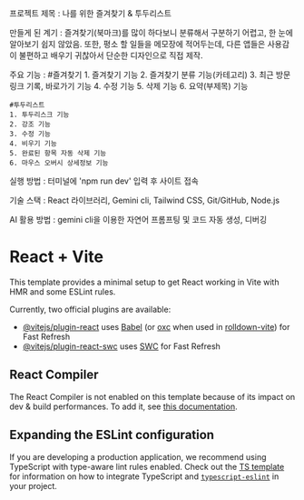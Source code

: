 프로젝트 제목 : 나를 위한 즐겨찾기 & 투두리스트

만들게 된 계기 : 
    즐겨찾기(북마크)를 많이 하다보니 분류해서 구분하기 어렵고, 한 눈에 알아보기 쉽지 않았음.
    또한, 평소 할 일들을 메모장에 적어두는데, 다른 앱들은 사용감이 불편하고 배우기 귀찮아서 단순한 디자인으로 직접 제작.

주요 기능 : 
    #즐겨찾기
    1. 즐겨찾기 기능
    2. 즐겨찾기 분류 기능(카테고리)
    3. 최근 방문 링크 기록, 바로가기 기능
    4. 수정 기능
    5. 삭제 기능
    6. 요약(부제목) 기능

    #투두리스트
    1. 투두리스크 기능
    2. 강조 기능
    3. 수정 기능
    4. 비우기 기능
    5. 완료된 항목 자동 삭제 기능
    6. 마우스 오버시 상세정보 기능

실행 방법 : 터미널에 'npm run dev' 입력 후 사이트 접속

기술 스택 : React 라이브러리, Gemini cli, Tailwind CSS, Git/GitHub, Node.js

AI 활용 방법 : gemini cli을 이용한 자연어 프롬프팅 및 코드 자동 생성, 디버깅





# React + Vite

This template provides a minimal setup to get React working in Vite with HMR and some ESLint rules.

Currently, two official plugins are available:

- [@vitejs/plugin-react](https://github.com/vitejs/vite-plugin-react/blob/main/packages/plugin-react) uses [Babel](https://babeljs.io/) (or [oxc](https://oxc.rs) when used in [rolldown-vite](https://vite.dev/guide/rolldown)) for Fast Refresh
- [@vitejs/plugin-react-swc](https://github.com/vitejs/vite-plugin-react/blob/main/packages/plugin-react-swc) uses [SWC](https://swc.rs/) for Fast Refresh

## React Compiler

The React Compiler is not enabled on this template because of its impact on dev & build performances. To add it, see [this documentation](https://react.dev/learn/react-compiler/installation).

## Expanding the ESLint configuration

If you are developing a production application, we recommend using TypeScript with type-aware lint rules enabled. Check out the [TS template](https://github.com/vitejs/vite/tree/main/packages/create-vite/template-react-ts) for information on how to integrate TypeScript and [`typescript-eslint`](https://typescript-eslint.io) in your project.


